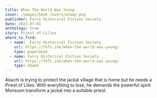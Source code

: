 ```yaml
---
title: When The World Was Young
cover: /images/book_covers/wtwwy.png
publisher: Furry Historical Fiction Society
date: 2023-07-01
anthology: true
story: Priest of Lilies
where_to_find:
  - name:  Furry Historical Fiction Society
    url: https://fhfs.ink/when-the-world-was-young/
    type: paperbook
  - name: Furry Historical Fiction Society
    url: https://fhfs.ink/when-the-world-was-young/
    type: ebook
---
```

Akachi is trying to protect the jackal village that is home but he needs a Priest of Lilies. With everything to lose, he demands the powerful spirit Monsoon transform a jackal into a suitable priest.
